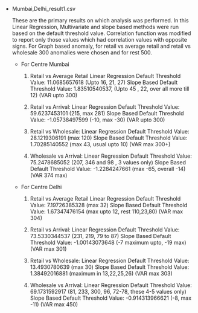 *	Mumbai,Delhi_result1.csv

	These are the primary results on which analysis was performed. In this Linear Regression, Multivariate and slope based methods were run based on the default threshold value. Correlation function was modified to report only those values which had correlation values with opposite signs. For Graph based anomaly, for retail vs average retail and retail vs wholesale 300 anomalies were chosen and for rest 500.
	* For Centre Mumbai
		1. Retail vs Average Retail
			Linear Regression Default Threshold Value: 11.0685657618 (Upto 16, 21, 27)
			Slope Based Default Threshold Value: 1.83510540537, (Upto 45 , 22, over all more till 12) (VAR upto 300)

		2. Retail vs Arrival:
			Linear Regression Default Threshold Value: 59.6237453101 (215, max 281)
			Slope Based Default Threshold Value: -1.05738497599 (-10, max -30) (VAR upto 300)

		3. Retail vs Wholesale:
			Linear Regression Default Threshold Value: 28.1219306191 (max 120)
			Slope Based Default Threshold Value: 1.70285140552 (max 43, usual upto 10) (VAR max 300+)

		4. Wholesale vs Arrival:
			Linear Regression Default Threshold Value: 75.2478685052 (207, 346 and 98 , 3 values only)
			Slope Based Default Threshold Value: -1.2284247661 (max -65, overall -14) (VAR 374 max)

	* For Centre Delhi
		1. Retail vs Average Retail
			Linear Regression Default Threshold Value: 7.19726385328 (max 32)
			Slope Based Default Threshold Value: 1.67347476154 (max upto 12, rest 110,23,80) (VAR max 304)

		2. Retail vs Arrival:
			Linear Regression Default Threshold Value: 73.5330344537 (231, 219, 79 to 87) 
			Slope Based Default Threshold Value: -1.00143073648 (-7 maximum upto, -19 max) (VAR max 301)

		3. Retail vs Wholesale:
			Linear Regression Default Threshold Value: 13.4930780639 (max 30)
			Slope Based Default Threshold Value: 1.38492016881 (maximum in 13,22,25,26) (VAR max 303)

		4. Wholesale vs Arrival:
			Linear Regression Default Threshold Value: 69.1731592917 (81, 233, 300, 96, 72-78, these 4-5 values only)
			Slope Based Default Threshold Value: -0.914313966621 (-8, max -11) (VAR max 450)
